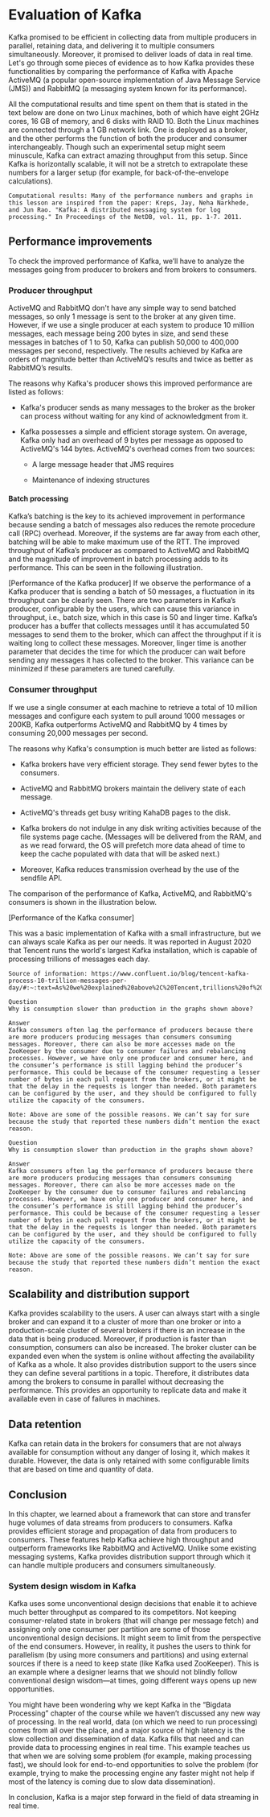 # Evaluation of Kafka
Kafka promised to be efficient in collecting data from multiple producers in parallel, retaining data, and delivering it to multiple consumers simultaneously. Moreover, it promised to deliver loads of data in real time. Let's go through some pieces of evidence as to how Kafka provides these functionalities by comparing the performance of Kafka with Apache ActiveMQ (a popular open-source implementation of Java Message Service (JMS)) and RabbitMQ (a messaging system known for its performance).

All the computational results and time spent on them that is stated in the text below are done on two Linux machines, both of which have eight 2GHz cores, 16 GB of memory, and 6 disks with RAID 10. Both the Linux machines are connected through a 1 GB network link. One is deployed as a broker, and the other performs the function of both the producer and consumer interchangeably. Though such an experimental setup might seem minuscule, Kafka can extract amazing throughput from this setup. Since Kafka is horizontally scalable, it will not be a stretch to extrapolate these numbers for a larger setup (for example, for back-of-the-envelope calculations).

```
Computational results: Many of the performance numbers and graphs in this lesson are inspired from the paper: Kreps, Jay, Neha Narkhede, and Jun Rao. "Kafka: A distributed messaging system for log processing." In Proceedings of the NetDB, vol. 11, pp. 1-7. 2011.
```

## Performance improvements
To check the improved performance of Kafka, we’ll have to analyze the messages going from producer to brokers and from brokers to consumers.
### Producer throughput
ActiveMQ and RabbitMQ don't have any simple way to send batched messages, so only 1 message is sent to the broker at any given time. However, if we use a single producer at each system to produce 10 million messages, each message being 200 bytes in size, and send these messages in batches of 1 to 50, Kafka can publish 50,000 to 400,000 messages per second, respectively. The results achieved by Kafka are orders of magnitude better than ActiveMQ’s results and twice as better as RabbitMQ’s results.

The reasons why Kafka's producer shows this improved performance are listed as follows:

- Kafka's producer sends as many messages to the broker as the broker can process without waiting for any kind of acknowledgment from it.

- Kafka possesses a simple and efficient storage system. On average, Kafka only had an overhead of 9 bytes per message as opposed to ActiveMQ's 144 bytes. ActiveMQ's overhead comes from two sources:

    - A large message header that JMS requires

    - Maintenance of indexing structures

#### Batch processing
Kafka’s batching is the key to its achieved improvement in performance because sending a batch of messages also reduces the remote procedure call (RPC) overhead. Moreover, if the systems are far away from each other, batching will be able to make maximum use of the RTT. The improved throughput of Kafka’s producer as compared to ActiveMQ and RabbitMQ and the magnitude of improvement in batch processing adds to its performance. This can be seen in the following illustration.

[Performance of the Kafka producer]
If we observe the performance of a Kafka producer that is sending a batch of 50 messages, a fluctuation in its throughput can be clearly seen. There are two parameters in Kafka’s producer, configurable by the users, which can cause this variance in throughput, i.e., batch size, which in this case is 50 and linger time. Kafka’s producer has a buffer that collects messages until it has accumulated 50 messages to send them to the broker, which can affect the throughput if it is waiting long to collect these messages. Moreover, linger time is another parameter that decides the time for which the producer can wait before sending any messages it has collected to the broker. This variance can be minimized if these parameters are tuned carefully.

### Consumer throughput
If we use a single consumer at each machine to retrieve a total of 10 million messages and configure each system to pull around 1000 messages or 200KB, Kafka outperforms ActiveMQ and RabbitMQ by 4 times by consuming 20,000 messages per second.

The reasons why Kafka's consumption is much better are listed as follows:

- Kafka brokers have very efficient storage. They send fewer bytes to the consumers.

- ActiveMQ and RabbitMQ brokers maintain the delivery state of each message.

- ActiveMQ's threads get busy writing KahaDB pages to the disk.

- Kafka brokers do not indulge in any disk writing activities because of the file systems page cache. (Messages will be delivered from the RAM, and as we read forward, the OS will prefetch more data ahead of time to keep the cache populated with data that will be asked next.)

- Moreover, Kafka reduces transmission overhead by the use of the sendfile API.

The comparison of the performance of Kafka, ActiveMQ, and RabbitMQ's consumers is shown in the illustration below.

[Performance of the Kafka consumer]

This was a basic implementation of Kafka with a small infrastructure, but we can always scale Kafka as per our needs. It was reported in August 2020 that Tencent runs the world's largest Kafka installation, which is capable of processing trillions of messages each day.
```
Source of information: https://www.confluent.io/blog/tencent-kafka-process-10-trillion-messages-per-day/#:~:text=As%20we%20explained%20above%2C%20Tencent,trillions%20of%20messages%20every%20day.
```

```
Question
Why is consumption slower than production in the graphs shown above?

Answer
Kafka consumers often lag the performance of producers because there are more producers producing messages than consumers consuming messages. Moreover, there can also be more accesses made on the ZooKeeper by the consumer due to consumer failures and rebalancing processes. However, we have only one producer and consumer here, and the consumer’s performance is still lagging behind the producer’s performance. This could be because of the consumer requesting a lesser number of bytes in each pull request from the brokers, or it might be that the delay in the requests is longer than needed. Both parameters can be configured by the user, and they should be configured to fully utilize the capacity of the consumers.

Note: Above are some of the possible reasons. We can’t say for sure because the study that reported these numbers didn’t mention the exact reason.
```

```
Question
Why is consumption slower than production in the graphs shown above?

Answer
Kafka consumers often lag the performance of producers because there are more producers producing messages than consumers consuming messages. Moreover, there can also be more accesses made on the ZooKeeper by the consumer due to consumer failures and rebalancing processes. However, we have only one producer and consumer here, and the consumer’s performance is still lagging behind the producer’s performance. This could be because of the consumer requesting a lesser number of bytes in each pull request from the brokers, or it might be that the delay in the requests is longer than needed. Both parameters can be configured by the user, and they should be configured to fully utilize the capacity of the consumers.

Note: Above are some of the possible reasons. We can’t say for sure because the study that reported these numbers didn’t mention the exact reason.
```

## Scalability and distribution support
Kafka provides scalability to the users. A user can always start with a single broker and can expand it to a cluster of more than one broker or into a production-scale cluster of several brokers if there is an increase in the data that is being produced. Moreover, if production is faster than consumption, consumers can also be increased. The broker cluster can be expanded even when the system is online without affecting the availability of Kafka as a whole. It also provides distribution support to the users since they can define several partitions in a topic. Therefore, it distributes data among the brokers to consume in parallel without decreasing the performance. This provides an opportunity to replicate data and make it available even in case of failures in machines.

## Data retention
Kafka can retain data in the brokers for consumers that are not always available for consumption without any danger of losing it, which makes it durable. However, the data is only retained with some configurable limits that are based on time and quantity of data.

## Conclusion
In this chapter, we learned about a framework that can store and transfer huge volumes of data streams from producers to consumers. Kafka provides efficient storage and propagation of data from producers to consumers. These features help Kafka achieve high throughput and outperform frameworks like RabbitMQ and ActiveMQ. Unlike some existing messaging systems, Kafka provides distribution support through which it can handle multiple producers and consumers simultaneously.

### System design wisdom in Kafka
Kafka uses some unconventional design decisions that enable it to achieve much better throughput as compared to its competitors. Not keeping consumer-related state in brokers (that will change per message fetch) and assigning only one consumer per partition are some of those unconventional design decisions. It might seem to limit from the perspective of the end consumers. However, in reality, it pushes the users to think for parallelism (by using more consumers and partitions) and using external sources if there is a need to keep state (like Kafka used ZooKeeper). This is an example where a designer learns that we should not blindly follow conventional design wisdom—at times, going different ways opens up new opportunities.

You might have been wondering why we kept Kafka in the “Bigdata Processing” chapter of the course while we haven’t discussed any new way of processing. In the real world, data (on which we need to run processing) comes from all over the place, and a major source of high latency is the slow collection and dissemination of data. Kafka fills that need and can provide data to processing engines in real time. This example teaches us that when we are solving some problem (for example, making processing fast), we should look for end-to-end opportunities to solve the problem (for example, trying to make the processing engine any faster might not help if most of the latency is coming due to slow data dissemination).

In conclusion, Kafka is a major step forward in the field of data streaming in real time.
